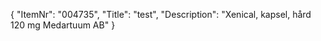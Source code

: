 {
  "ItemNr": "004735",
  "Title": "test",
  "Description": "Xenical, kapsel, hård 120 mg Medartuum AB"
}